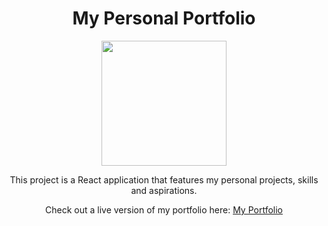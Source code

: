 <h1 align="center">My Personal Portfolio</h1>

<p align="center">
<img src="https://user-images.githubusercontent.com/33253306/168878842-50ee9d18-a230-4aec-ac80-b280444d145e.png" height="200" />
</p>
  
<p align="center">
This project is a React application that features my personal projects, skills and aspirations.
</p>

<p align="center">
  Check out a live version of my portfolio here: <a href="https://pedroeisman.netlify.app">My Portfolio</a>
</p>
